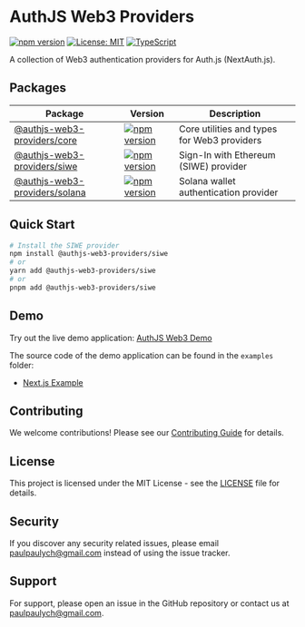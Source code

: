 # AuthJS Web3 Providers

[![npm version](https://badge.fury.io/js/authjs-web3-providers.svg)](https://badge.fury.io/js/authjs-web3-providers)
[![License: MIT](https://img.shields.io/badge/License-MIT-yellow.svg)](https://opensource.org/licenses/MIT)
[![TypeScript](https://img.shields.io/badge/%3C%2F%3E-TypeScript-%230074c1.svg)](http://www.typescriptlang.org/)

A collection of Web3 authentication providers for Auth.js (NextAuth.js).

## Packages

| Package | Version | Description |
|---------|---------|-------------|
| [@authjs-web3-providers/core](./packages/core) | [![npm version](https://badge.fury.io/js/@authjs-web3-providers%2Fcore.svg)](https://badge.fury.io/js/@authjs-web3-providers%2Fcore) | Core utilities and types for Web3 providers |
| [@authjs-web3-providers/siwe](./packages/authjs-web3-providers-siwe) | [![npm version](https://badge.fury.io/js/@authjs-web3-providers%2Fsiwe.svg)](https://badge.fury.io/js/@authjs-web3-providers%2Fsiwe) | Sign-In with Ethereum (SIWE) provider |
| [@authjs-web3-providers/solana](./packages/solana) | [![npm version](https://badge.fury.io/js/@authjs-web3-providers%2Fsolana.svg)](https://badge.fury.io/js/@authjs-web3-providers%2Fsolana) | Solana wallet authentication provider |

## Quick Start

```bash
# Install the SIWE provider
npm install @authjs-web3-providers/siwe
# or
yarn add @authjs-web3-providers/siwe
# or
pnpm add @authjs-web3-providers/siwe
```

## Demo

Try out the live demo application: [AuthJS Web3 Demo](https://authjs-web3-providers-demo.vercel.app)

The source code of the demo application can be found in the `examples` folder:
- [Next.js Example](./examples/authjs-web3-example-nextjs)

## Contributing

We welcome contributions! Please see our [Contributing Guide](./CONTRIBUTING.md) for details.

## License

This project is licensed under the MIT License - see the [LICENSE](./LICENSE) file for details.

## Security

If you discover any security related issues, please email paulpaulych@gmail.com instead of using the issue tracker.

## Support

For support, please open an issue in the GitHub repository or contact us at paulpaulych@gmail.com. 